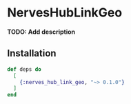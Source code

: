 # NervesHubLinkGeo

**TODO: Add description**

## Installation

```elixir
def deps do
  [
    {:nerves_hub_link_geo, "~> 0.1.0"}
  ]
end
```

